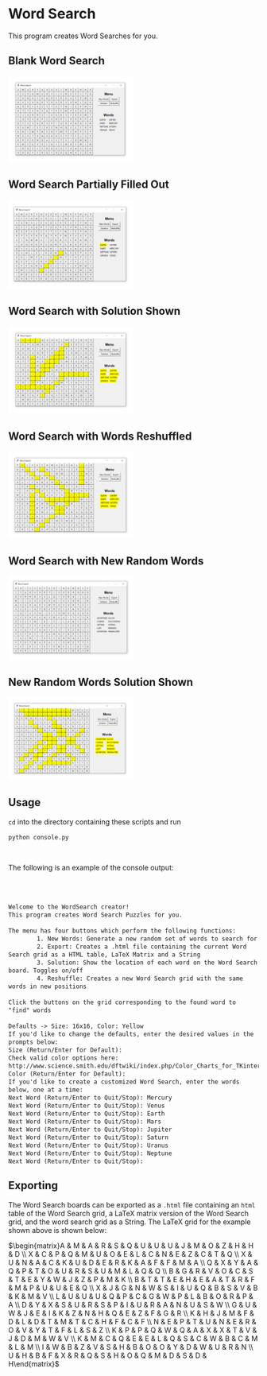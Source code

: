 # Word Search

This program creates Word Searches for you.

## Blank Word Search

<img src="Documentation/WordSearchBlank.PNG" style="width: 50%">

## Word Search Partially Filled Out

<img src="Documentation/WordSearchEarth.PNG" style="width: 50%">

## Word Search with Solution Shown

<img src="Documentation/WordSearchSolution.PNG" style="width: 50%">

## Word Search with Words Reshuffled

<img src="Documentation/WordSearchSolutionReshuffled.PNG" style="width: 50%">

## Word Search with New Random Words
<img src="Documentation/WordSearchNewWords.PNG" style="width: 50%">

## New Random Words Solution Shown

<img src="Documentation/WordSearchNewWordsSolution.PNG" style="width: 50%">


## Usage

`cd` into the directory containing these scripts and run
<br>

```
python console.py
```

<br>

The following is an example of the console output:

<br>
<br>

```
Welcome to the WordSearch creator!
This program creates Word Search Puzzles for you.

The menu has four buttons which perform the following functions:
        1. New Words: Generate a new random set of words to search for
        2. Export: Creates a .html file containing the current Word Search grid as a HTML table, LaTeX Matrix and a String
        3. Solution: Show the location of each word on the Word Search board. Toggles on/off
        4. Reshuffle: Creates a new Word Search grid with the same words in new positions

Click the buttons on the grid corresponding to the found word to "find" words

Defaults -> Size: 16x16, Color: Yellow
If you'd like to change the defaults, enter the desired values in the prompts below:
Size (Return/Enter for Default):
Check valid color options here: http://www.science.smith.edu/dftwiki/index.php/Color_Charts_for_TKinter
Color (Return/Enter for Default):
If you'd like to create a customized Word Search, enter the words below, one at a time:
Next Word (Return/Enter to Quit/Stop): Mercury
Next Word (Return/Enter to Quit/Stop): Venus
Next Word (Return/Enter to Quit/Stop): Earth
Next Word (Return/Enter to Quit/Stop): Mars
Next Word (Return/Enter to Quit/Stop): Jupiter
Next Word (Return/Enter to Quit/Stop): Saturn
Next Word (Return/Enter to Quit/Stop): Uranus
Next Word (Return/Enter to Quit/Stop): Neptune
Next Word (Return/Enter to Quit/Stop):
```

## Exporting

The Word Search boards can be exported as a `.html` file containing an `html` table of the Word Search grid, a LaTeX matrix version of the Word Search grid, and the word search grid as a String. The LaTeX grid for the example shown above is shown below:
<br>

$\begin{matrix}A & M & A & R & S & Q & U & U & U & J & M & O & Z & H & H & D \\ X & C & P & Q & M & U & O & E & L & C & N & E & Z & C & T & Q \\ X & U & N & A & C & K & U & D & E & R & K & A & F & F & M & A \\ Q & X & Y & A & Q & P & T & O & U & R & S & U & M & L & Q & Q \\ B & G & R & V & O & C & S & T & E & Y & W & J & Z & P & M & K \\ B & T & T & E & H & E & A & T & R & F & M & P & U & U & E & Q \\ X & J & G & N & W & S & I & U & Q & B & S & V & B & K & M & V \\ L & U & U & U & Q & P & C & G & W & P & L & B & O & R & P & A \\ D & Y & X & S & U & R & S & P & I & U & R & A & N & U & S & W \\ G & U & W & J & E & I & K & Z & N & H & Q & E & Z & F & G & R \\ K & H & J & M & F & D & L & D & T & M & T & C & H & F & C & F \\ N & E & P & T & U & N & E & R & O & V & Y & T & F & L & S & Z \\ K & P & P & Q & W & Q & A & X & X & T & V & J & D & M & W & V \\ K & M & C & Q & E & E & L & Q & S & C & W & B & C & M & L & M \\ I & W & B & Z & V & S & H & B & O & O & Y & D & W & U & R & N \\ U & H & B & F & X & R & Q & S & H & O & Q & M & D & S & D & H\end{matrix}$